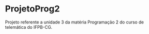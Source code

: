 # ProjetoProg2
Projeto referente a unidade 3 da matéria Programação 2 do curso de telemática do IFPB-CG.
